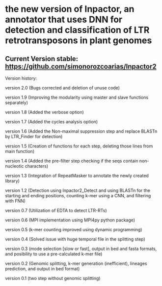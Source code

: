 # the new version of Inpactor, an annotator that uses DNN for detection and classification of LTR retrotransposons in plant genomes

## Current Version stable: https://github.com/simonorozcoarias/Inpactor2
Version history: 

version 2.0 (Bugs corrected and deletion of unuse code)

version 1.9 (Improving the modularity using master and slave functions separately)

version 1.8 (Added the verbose option)

version 1.7 (Added the cycles analysis option)

version 1.6 (Added the Non-maximal suppression step and replace BLASTn by LTR_Finder for detection)

version 1.5 (Creation of functions for each step, deleting those lines from main function)

version 1.4 (Added the pre-filter step checking if the seqs contain non-nucleotic characters)

version 1.3 (Integration of RepeatMasker to annotate the newly created library) 

version 1.2 (Detection using Inpactor2_Detect and using BLASTn for the starting and ending positions, counting k-mer using a CNN, and filtering with FNN)

version 0.7 (Utilization of EDTA to detect LTR-RTs)

version 0.6 (MPI implementation using MPI4py python package)

version 0.5 (k-mer counting improved using dynamic programming)

version 0.4 (Solved issue with huge temporal file in the splitting step)

version 0.3 (mode selection [slow or fast], output in bed and fasta formats, and posibility to use a pre-calculated k-mer file)

version 0.2 (Genomic splitting, k-mer generation (inefficient), lineages prediction, and output in bed format)

version 0.1 (two step without genomic splitting)

